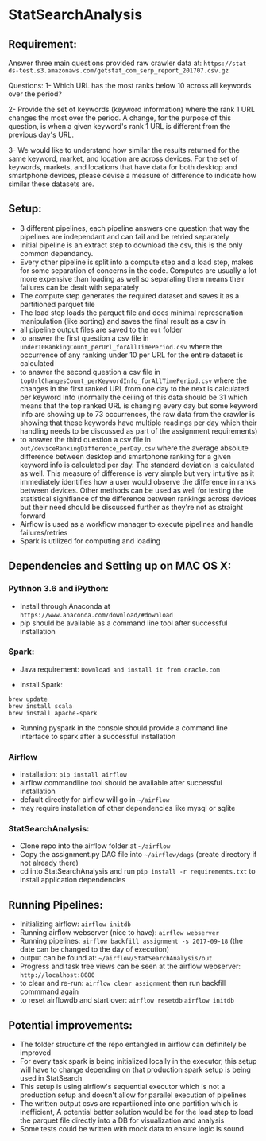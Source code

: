 # StatSearchAnalysis
## Requirement:
Answer three main questions provided raw crawler data at:
`https://stat-ds-test.s3.amazonaws.com/getstat_com_serp_report_201707.csv.gz`

Questions:
1- Which URL has the most ranks below 10 across all keywords over the period?

2- Provide the set of keywords (keyword information) where the rank 1 URL changes the most over the period. A change, for the purpose of this question, is when a given keyword's rank 1 URL is different from the previous day's URL.

3- We would like to understand how similar the results returned for the same keyword, market, and location are across devices. For the set of keywords, markets, and locations that have data for both desktop and smartphone devices, please devise a measure of difference to indicate how similar these datasets are.

## Setup:
* 3 different pipelines, each pipeline answers one question that way the pipelines are independant and can fail and be retried separately
* Initial pipeline is an extract step to download the csv, this is the only common dependancy.
* Every other pipeline is split into a compute step and a load step, makes for some separation of concerns in the code. Computes are usually a lot more expensive than loading as well so separating them means their failures can be dealt with separately
* The compute step generates the required dataset and saves it as a partitioned parquet file
* The load step loads the parquet file and does minimal represenation manipulation (like sorting) and saves the final result as a csv in
* all pipeline output files are saved to the `out` folder
* to answer the first question a csv file in `under10RankingCount_perUrl_forAllTimePeriod.csv` where the occurrence of any ranking under 10 per URL for the entire dataset is calculated
* to answer the second question a csv file in `topUrlChangesCount_perKeywordInfo_forAllTimePeriod.csv` where the changes in the first ranked URL from one day to the next is calculated per keyword Info (normally the ceiling of this data should be 31 which means that the top ranked URL is changing every day but some keyword Info are showing up to 73 occurrences, the raw data from the crawler is showing that these keywords have multiple readings per day which their handling needs to be discussed as part of the assignment requirements)
* to answer the third question a csv file in `out/deviceRankingDifference_perDay.csv` where the average absolute difference between desktop and smartphone ranking for a given keyword info is calculated per day. The standard deviation is calculated as well. This measure of difference is very simple but very intuitive as it immediately identifies how a user would observe the difference in ranks between devices. Other methods can be used as well for testing the statistical signifiance of the difference between rankings across devices but their need should be discussed further as they're not as straight forward
* Airflow is used as a workflow manager to execute pipelines and handle failures/retries
* Spark is utilized for computing and loading

## Dependencies and Setting up on MAC OS X:
### Pythnon 3.6 and iPython:
* Install through Anaconda at `https://www.anaconda.com/download/#download`
* pip should be available as a command line tool after successful installation

### Spark:
* Java requirement:
`Download and install it from oracle.com`

* Install Spark:
```
brew update
brew install scala
brew install apache-spark
```

* Running pyspark in the console should provide a command line interface to spark after a successful installation

### Airflow
* installation:
`pip install airflow`
* airflow commandline tool should be available after successful installation
* default directly for airflow will go in `~/airflow`
* may require installation of other dependencies like mysql or sqlite

### StatSearchAnalysis:
* Clone repo into the airflow folder at `~/airflow`
* Copy the assignment.py DAG file into `~/airflow/dags` (create directory if not already there)
* cd into StatSearchAnalysis and run `pip install -r requirements.txt` to install application dependencies

## Running Pipelines:
* Initializing airflow:
`airflow initdb`
* Running airflow webserver (nice to have):
`airflow webserver`
* Running pipelines:
`airflow backfill assignment -s 2017-09-18` (the date can be changed to the day of execution)
* output can be found at:
`~/airflow/StatSearchAnalysis/out`
* Progress and task tree views can be seen at the airflow webserver:
`http://localhost:8080`
* to clear and re-run:
`airflow clear assignment`
then run backfill commmand again
* to reset airflowdb and start over:
`airflow resetdb`
`airflow initdb`

## Potential improvements:
* The folder structure of the repo entangled in airflow can definitely be improved
* For every task spark is being initialized locally in the executor, this setup will have to change depending on that production spark setup is being used in StatSearch
* This setup is using airflow's sequential executor which is not a production setup and doesn't allow for parallel execution of pipelines
* The written output csvs are repartiioned into one partition which is inefficient, A potential better solution would be for the load step to load the parquet file directly into a DB for visualization and analysis
* Some tests could be written with mock data to ensure logic is sound

